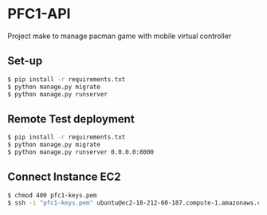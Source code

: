 # PFC1-API

Project make to manage pacman game with mobile virtual controller

## Set-up

```sh
$ pip install -r requirements.txt
$ python manage.py migrate
$ python manage.py runserver
```

## Remote Test deployment

```sh
$ pip install -r requirements.txt
$ python manage.py migrate
$ python manage.py runserver 0.0.0.0:8000
```

## Connect Instance EC2

```sh
$ chmod 400 pfc1-keys.pem
$ ssh -i "pfc1-keys.pem" ubuntu@ec2-18-212-60-187.compute-1.amazonaws.com
```
